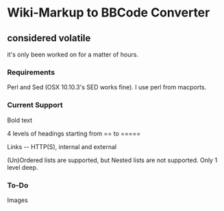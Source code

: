 # Wiki-Markup to BBCode Converter
## considered volatile

it's only been worked on for a matter of hours.

### Requirements

Perl and Sed (OSX 10.10.3's SED works fine). I use perl from macports.

### Current Support

Bold text 

4 levels of headings starting from == to ===== 

Links -- HTTP(S), internal and external

(Un)Ordered lists are supported, but Nested lists are not supported. Only 1 level deep.

### To-Do

Images


